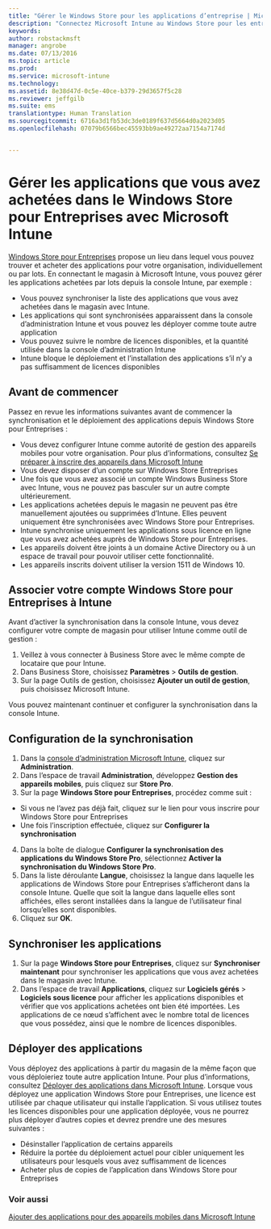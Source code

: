 ```yaml
---
title: "Gérer le Windows Store pour les applications d’entreprise | Microsoft Intune"
description: "Connectez Microsoft Intune au Windows Store pour les entreprises si vous souhaitez gérer et déployer des applications achetées en volume à partir de la console Intune"
keywords: 
author: robstackmsft
manager: angrobe
ms.date: 07/13/2016
ms.topic: article
ms.prod: 
ms.service: microsoft-intune
ms.technology: 
ms.assetid: 8e38d47d-0c5e-40ce-b379-29d3657f5c28
ms.reviewer: jeffgilb
ms.suite: ems
translationtype: Human Translation
ms.sourcegitcommit: 6716a3d1fb53dc3de0189f637d5664d0a2023d05
ms.openlocfilehash: 07079b6566bec45593bb9ae49272aa7154a7174d


---
```


# Gérer les applications que vous avez achetées dans le Windows Store pour Entreprises avec Microsoft Intune
[Windows Store pour Entreprises](https://www.microsoft.com/business-store) propose un lieu dans lequel vous pouvez trouver et acheter des applications pour votre organisation, individuellement ou par lots. En connectant le magasin à Microsoft Intune, vous pouvez gérer les applications achetées par lots depuis la console Intune, par exemple :
* Vous pouvez synchroniser la liste des applications que vous avez achetées dans le magasin avec Intune.
* Les applications qui sont synchronisées apparaissent dans la console d’administration Intune et vous pouvez les déployer comme toute autre application
* Vous pouvez suivre le nombre de licences disponibles, et la quantité utilisée dans la console d’administration Intune
* Intune bloque le déploiement et l’installation des applications s’il n’y a pas suffisamment de licences disponibles

## Avant de commencer
Passez en revue les informations suivantes avant de commencer la synchronisation et le déploiement des applications depuis Windows Store pour Entreprises :
* Vous devez configurer Intune comme autorité de gestion des appareils mobiles pour votre organisation. Pour plus d’informations, consultez [Se préparer à inscrire des appareils dans Microsoft Intune](get-ready-to-enroll-devices-in-microsoft-intune.md)
* Vous devez disposer d’un compte sur Windows Store Entreprises
* Une fois que vous avez associé un compte Windows Business Store avec Intune, vous ne pouvez pas basculer sur un autre compte ultérieurement.
* Les applications achetées depuis le magasin ne peuvent pas être manuellement ajoutées ou supprimées d’Intune. Elles peuvent uniquement être synchronisées avec Windows Store pour Entreprises.
* Intune synchronise uniquement les applications sous licence en ligne que vous avez achetées auprès de Windows Store pour Entreprises.
* Les appareils doivent être joints à un domaine Active Directory ou à un espace de travail pour pouvoir utiliser cette fonctionnalité.
* Les appareils inscrits doivent utiliser la version 1511 de Windows 10.

## Associer votre compte Windows Store pour Entreprises à Intune
Avant d’activer la synchronisation dans la console Intune, vous devez configurer votre compte de magasin pour utiliser Intune comme outil de gestion :
1. Veillez à vous connecter à Business Store avec le même compte de locataire que pour Intune.
2. Dans Business Store, choisissez **Paramètres** > **Outils de gestion**.
3. Sur la page Outils de gestion, choisissez **Ajouter un outil de gestion**, puis choisissez Microsoft Intune.

Vous pouvez maintenant continuer et configurer la synchronisation dans la console Intune.

## Configuration de la synchronisation

1. Dans la [console d’administration Microsoft Intune](https://manage.microsoft.com), cliquez sur **Administration**.
2. Dans l’espace de travail **Administration**, développez **Gestion des appareils mobiles**, puis cliquez sur **Store Pro**.
3. Sur la page **Windows Store pour Entreprises**, procédez comme suit :
* Si vous ne l’avez pas déjà fait, cliquez sur le lien pour vous inscrire pour Windows Store pour Entreprises
* Une fois l’inscription effectuée, cliquez sur **Configurer la synchronisation**
4. Dans la boîte de dialogue **Configurer la synchronisation des applications du Windows Store Pro**, sélectionnez **Activer la synchronisation du Windows Store Pro**.
5. Dans la liste déroulante **Langue**, choisissez la langue dans laquelle les applications de Windows Store pour Entreprises s’afficheront dans la console Intune. Quelle que soit la langue dans laquelle elles sont affichées, elles seront installées dans la langue de l’utilisateur final lorsqu’elles sont disponibles.
6. Cliquez sur **OK**.

## Synchroniser les applications

1. Sur la page **Windows Store pour Entreprises**, cliquez sur **Synchroniser maintenant** pour synchroniser les applications que vous avez achetées dans le magasin avec Intune.
2. Dans l’espace de travail **Applications**, cliquez sur **Logiciels gérés** > **Logiciels sous licence** pour afficher les applications disponibles et vérifier que vos applications achetées ont bien été importées.
Les applications de ce nœud s’affichent avec le nombre total de licences que vous possédez, ainsi que le nombre de licences disponibles.

## Déployer des applications

Vous déployez des applications à partir du magasin de la même façon que vous déploieriez toute autre application Intune. Pour plus d’informations, consultez [Déployer des applications dans Microsoft Intune](deploy-apps-in-microsoft-intune.md).
Lorsque vous déployez une application Windows Store pour Entreprises, une licence est utilisée par chaque utilisateur qui installe l’application. Si vous utilisez toutes les licences disponibles pour une application déployée, vous ne pourrez plus déployer d’autres copies et devrez prendre une des mesures suivantes :
* Désinstaller l’application de certains appareils
* Réduire la portée du déploiement actuel pour cibler uniquement les utilisateurs pour lesquels vous avez suffisamment de licences
* Acheter plus de copies de l’application dans Windows Store pour Entreprises


### Voir aussi
[Ajouter des applications pour des appareils mobiles dans Microsoft Intune](add-apps-for-mobile-devices-in-microsoft-intune.md)





<!--HONumber=Jul16_HO4-->



